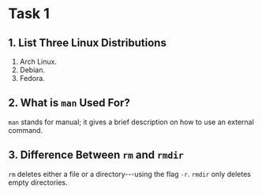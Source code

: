 # Task 1

## 1. List Three Linux Distributions
1. Arch Linux.
1. Debian.
1. Fedora.

## 2. What is `man` Used For?
`man` stands for manual; it gives a brief description on how to use an external command.

## 3. Difference Between `rm` and `rmdir`
`rm` deletes either a file or a directory---using the flag `-r`. `rmdir` only deletes empty directories.



